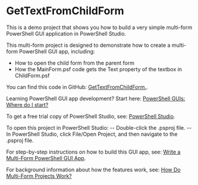 # GetTextFromChildForm  #
This is a demo project that shows you how to build a very simple multi-form PowerShell GUI application in PowerShell Studio.

This multi-form project is designed to demonstrate how to create a multi-form  PowerShell GUI app, including:

- How to open the child form from the parent form
- How the MainForm.psf code gets the Text property of the textbox in ChildForm.psf

You can find this code in GitHub:
[GetTextFromChildForm.](https://github.com/juneb/ThinkinginEvents/GetTextFromChildForm).

Learning PowerShell GUI app development? Start here:
[PowerShell GUIs: Where do I start?](https://www.sapien.com/blog/2015/07/16/powershell-guis-where-do-i-start/)

To get a free trial copy of PowerShell Studio, see:
[PowerShell Studio](https://www.sapien.com/software/powershell_studio). 

To open this project in PowerShell Studio:
-- Double-click the .psproj file.
-- In PowerShell Studio, click File/Open Project, and then navigate to the .psproj file.


For step-by-step instructions on how to build this GUI app, see: [Write a Multi-Form PowerShell GUI App](http://info.sapien.com/index.php/guis/gui-scripting/write-a-multi-form-powershell-gui-app).

For background information about how the features work, see: [How Do Multi-Form Projects Work?](http://info.sapien.com/index.php/guis/gui-scripting/how-do-multi-form-projects-work)

